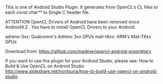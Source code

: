 This is one of Android Studio Plugin. It generates from OpenCL's CL files to each const char** to Single C header file.

ATTENTION OpenCL Drivers of Android have been removed since Android4.2 . You have to install OpenCL Drivers to your Android.

adreno-3xx: Qualcomm's Adreno 3xx GPUs mali-t6xx: ARM's Mali-T6xx GPUs

Download from: https://github.com/madeye/opencl-android-proprietary

If you want to use this plugin for your Android Studio, please see: How to Build & Use OpenCL on Android Studio http://www.slideshare.net/noritsuna/how-to-build-use-opencl-on-android-studio

